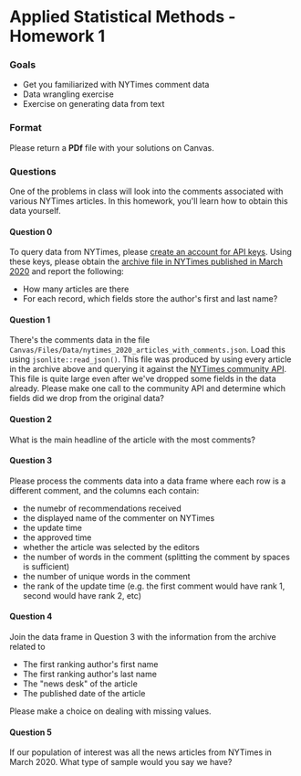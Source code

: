 # Applied Statistical Methods - Homework 1

### Goals
- Get you familiarized with NYTimes comment data
- Data wrangling exercise
- Exercise on generating data from text

### Format
Please return a **PDf** file with your solutions on Canvas.

### Questions
One of the problems in class will look into the comments associated
with various NYTimes articles. In this homework, you'll learn how to
obtain this data yourself.

#### Question 0
To query data from NYTimes, please [create an account for API keys](https://developer.nytimes.com/get-started).
Using these keys, please obtain the [archive file in NYTimes published in March 2020](https://developer.nytimes.com/docs/archive-product/1/overview) and report the following:
- How many articles are there
- For each record, which fields store the author's first and last name?

#### Question 1
There's the comments data in the file `Canvas/Files/Data/nytimes_2020_articles_with_comments.json`.
Load this using `jsonlite::read_json()`. This file was produced by using every article in the archive
above and querying it against the [NYTimes community API](https://developer.nytimes.com/docs/community-api-product/1/overview). This file is quite large even after we've dropped some fields in the data already.
Please make one call to the community API and determine which fields did we drop from the original data?

#### Question 2
What is the main headline of the article with the most comments?

#### Question 3
Please process the comments data into a data frame where each row is a different comment, 
and the columns each contain:
- the numebr of recommendations received
- the displayed name of the commenter on NYTimes
- the update time
- the approved time
- whether the article was selected by the editors
- the number of words in the comment (splitting the comment by spaces is sufficient)
- the number of unique words in the comment
- the rank of the update time (e.g. the first comment would have rank 1, second would have rank 2, etc)

#### Question 4
Join the data frame in Question 3 with the information from the archive related to
- The first ranking author's first name
- The first ranking author's last name
- The "news desk" of the article
- The published date of the article

Please make a choice on dealing with missing values.


#### Question 5
If our population of interest was all the news articles from NYTimes in March 2020.
What type of sample would you say we have?
